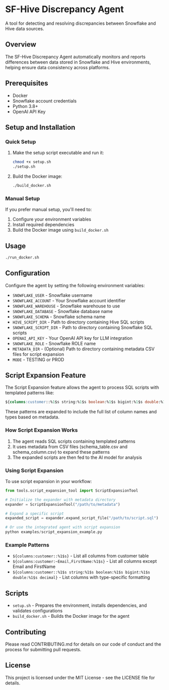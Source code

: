 # SF-Hive Discrepancy Agent

A tool for detecting and resolving discrepancies between Snowflake and Hive data sources.

## Overview

The SF-Hive Discrepancy Agent automatically monitors and reports differences between data stored in Snowflake and Hive environments, helping ensure data consistency across platforms.

## Prerequisites

- Docker
- Snowflake account credentials
- Python 3.8+
- OpenAI API Key

## Setup and Installation

### Quick Setup

1. Make the setup script executable and run it:
   ```bash
   chmod +x setup.sh
   ./setup.sh
   ```

2. Build the Docker image:
   ```bash
   ./build_docker.sh
   ```

### Manual Setup

If you prefer manual setup, you'll need to:
1. Configure your environment variables
2. Install required dependencies
3. Build the Docker image using `build_docker.sh`

## Usage

```bash
./run_docker.sh
```

## Configuration

Configure the agent by setting the following environment variables:

- `SNOWFLAKE_USER` - Snowflake username
- `SNOWFLAKE_ACCOUNT` - Your Snowflake account identifier
- `SNOWFLAKE_WAREHOUSE` - Snowflake warehouse to use
- `SNOWFLAKE_DATABASE` - Snowflake database name
- `SNOWFLAKE_SCHEMA` - Snowflake schema name
- `HIVE_SCRIPT_DIR` - Path to directory containing Hive SQL scripts
- `SNOWFLAKE_SCRIPT_DIR` - Path to directory containing Snowflake SQL scripts
- `OPENAI_API_KEY` - Your OpenAI API key for LLM integration
- `SNOWFLAKE_ROLE` - Snowflake ROLE name
- `METADATA_DIR` - (Optional) Path to directory containing metadata CSV files for script expansion
- `MODE` - TESTING or PROD

## Script Expansion Feature

The Script Expansion feature allows the agent to process SQL scripts with templated patterns like:

```sql
${columns:customer::%1$s string:%1$s boolean:%1$s bigint:%1$s double:%1$s decimal}
```

These patterns are expanded to include the full list of column names and types based on metadata.

### How Script Expansion Works

1. The agent reads SQL scripts containing templated patterns
2. It uses metadata from CSV files (schema_table.csv and schema_column.csv) to expand these patterns
3. The expanded scripts are then fed to the AI model for analysis

### Using Script Expansion

To use script expansion in your workflow:

```python
from tools.script_expansion_tool import ScriptExpansionTool

# Initialize the expander with metadata directory
expander = ScriptExpansionTool("/path/to/metadata")

# Expand a specific script
expanded_script = expander.expand_script_file("/path/to/script.sql")

# Or use the integrated agent with script expansion
python examples/script_expansion_example.py
```

### Example Patterns

- `${columns:customer::%1$s}` - List all columns from customer table
- `${columns:customer:~Email,FirstName:%1$s}` - List all columns except Email and FirstName
- `${columns:customer::%1$s string:%1$s boolean:%1$s bigint:%1$s double:%1$s decimal}` - List columns with type-specific formatting

## Scripts

- `setup.sh` - Prepares the environment, installs dependencies, and validates configurations
- `build_docker.sh` - Builds the Docker image for the agent

## Contributing

Please read CONTRIBUTING.md for details on our code of conduct and the process for submitting pull requests.

## License

This project is licensed under the MIT License - see the LICENSE file for details.